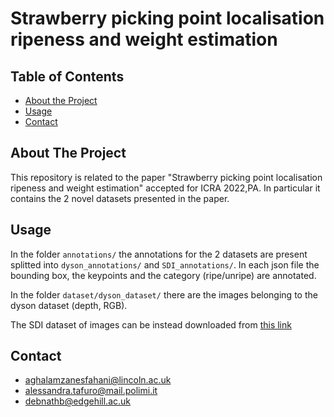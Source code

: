 # Strawberry picking point localisation ripeness and weight estimation

<!-- TABLE OF CONTENTS -->
## Table of Contents

* [About the Project](#about-the-project)
* [Usage](#usage)
* [Contact](#contact)


## About The Project

This repository is related to the paper "Strawberry picking point localisation ripeness and weight estimation" accepted for ICRA 2022,PA. 
In particular it contains the 2 novel datasets presented in the paper.

## Usage

In the folder ```annotations/``` the annotations for the 2 datasets are present splitted into ```dyson_annotations/``` and ```SDI_annotations/```. In each json file the bounding box, the keypoints and the category (ripe/unripe) are annotated.

In the folder ```dataset/dyson_dataset/``` there are the images belonging to the dyson dataset (depth, RGB).

The SDI dataset of images can be instead downloaded from [this link](https://strawdi.github.io)

## Contact 

- aghalamzanesfahani@lincoln.ac.uk
- alessandra.tafuro@mail.polimi.it
- debnathb@edgehill.ac.uk
